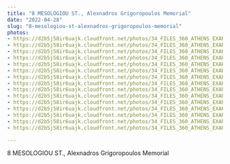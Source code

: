 ```yaml
---
title: "8 MESOLOGIOU ST., Alexnadros Grigoropoulos Memorial"
date: "2022-04-28"
slug: "8-mesologiou-st-alexnadros-grigoropoulos-memorial"
photos:
- https://d2b5j58ir6uajk.cloudfront.net/photos/34_FILES_360_ATHENS_EXARCHIA/8%20MESOLOGIOU%20ST.%2C%20Alexnadros%20Grigoropoulos%20Memorial/PHOTO/66%20Emanouil%20Benaki%20St.%20-%20Alexnadros%20Grigoropoulos%20Memorial%20%2810%29.jpg
- https://d2b5j58ir6uajk.cloudfront.net/photos/34_FILES_360_ATHENS_EXARCHIA/8%20MESOLOGIOU%20ST.%2C%20Alexnadros%20Grigoropoulos%20Memorial/PHOTO/66%20Emanouil%20Benaki%20St.%20-%20Alexnadros%20Grigoropoulos%20Memorial%20%2811%29.jpg
- https://d2b5j58ir6uajk.cloudfront.net/photos/34_FILES_360_ATHENS_EXARCHIA/8%20MESOLOGIOU%20ST.%2C%20Alexnadros%20Grigoropoulos%20Memorial/PHOTO/66%20Emanouil%20Benaki%20St.%20-%20Alexnadros%20Grigoropoulos%20Memorial%20%282%29.jpg
- https://d2b5j58ir6uajk.cloudfront.net/photos/34_FILES_360_ATHENS_EXARCHIA/8%20MESOLOGIOU%20ST.%2C%20Alexnadros%20Grigoropoulos%20Memorial/PHOTO/66%20Emanouil%20Benaki%20St.%20-%20Alexnadros%20Grigoropoulos%20Memorial%20%283%29.jpg
- https://d2b5j58ir6uajk.cloudfront.net/photos/34_FILES_360_ATHENS_EXARCHIA/8%20MESOLOGIOU%20ST.%2C%20Alexnadros%20Grigoropoulos%20Memorial/PHOTO/66%20Emanouil%20Benaki%20St.%20-%20Alexnadros%20Grigoropoulos%20Memorial%20%284%29.jpg
- https://d2b5j58ir6uajk.cloudfront.net/photos/34_FILES_360_ATHENS_EXARCHIA/8%20MESOLOGIOU%20ST.%2C%20Alexnadros%20Grigoropoulos%20Memorial/PHOTO/66%20Emanouil%20Benaki%20St.%20-%20Alexnadros%20Grigoropoulos%20Memorial%20%285%29.jpg
- https://d2b5j58ir6uajk.cloudfront.net/photos/34_FILES_360_ATHENS_EXARCHIA/8%20MESOLOGIOU%20ST.%2C%20Alexnadros%20Grigoropoulos%20Memorial/PHOTO/66%20Emanouil%20Benaki%20St.%20-%20Alexnadros%20Grigoropoulos%20Memorial%20%286%29.jpg
- https://d2b5j58ir6uajk.cloudfront.net/photos/34_FILES_360_ATHENS_EXARCHIA/8%20MESOLOGIOU%20ST.%2C%20Alexnadros%20Grigoropoulos%20Memorial/PHOTO/66%20Emanouil%20Benaki%20St.%20-%20Alexnadros%20Grigoropoulos%20Memorial%20%287%29.jpg
- https://d2b5j58ir6uajk.cloudfront.net/photos/34_FILES_360_ATHENS_EXARCHIA/8%20MESOLOGIOU%20ST.%2C%20Alexnadros%20Grigoropoulos%20Memorial/PHOTO/66%20Emanouil%20Benaki%20St.%20-%20Alexnadros%20Grigoropoulos%20Memorial%20%288%29.jpg
- https://d2b5j58ir6uajk.cloudfront.net/photos/34_FILES_360_ATHENS_EXARCHIA/8%20MESOLOGIOU%20ST.%2C%20Alexnadros%20Grigoropoulos%20Memorial/PHOTO/66%20Emanouil%20Benaki%20St.%20-%20Alexnadros%20Grigoropoulos%20Memorial%20%289%29.jpg
- https://d2b5j58ir6uajk.cloudfront.net/photos/34_FILES_360_ATHENS_EXARCHIA/8%20MESOLOGIOU%20ST.%2C%20Alexnadros%20Grigoropoulos%20Memorial/PHOTO/66%20Emanouil%20Benaki%20St.%20-%20Alexnadros%20Grigoropoulos%20Memorial%281%29.jpg
- https://d2b5j58ir6uajk.cloudfront.net/photos/34_FILES_360_ATHENS_EXARCHIA/8%20MESOLOGIOU%20ST.%2C%20Alexnadros%20Grigoropoulos%20Memorial/PHOTO/66%20Emanouil%20Benaki%20St.%20-%20Alexnadros%20Grigoropoulos%20Memorial.jpg
- https://d2b5j58ir6uajk.cloudfront.net/photos/34_FILES_360_ATHENS_EXARCHIA/8%20MESOLOGIOU%20ST.%2C%20Alexnadros%20Grigoropoulos%20Memorial/PHOTO/Alexnadros%20Grigoropoulos%20Memorial%28around%202%29.JPG
- https://d2b5j58ir6uajk.cloudfront.net/photos/34_FILES_360_ATHENS_EXARCHIA/8%20MESOLOGIOU%20ST.%2C%20Alexnadros%20Grigoropoulos%20Memorial/PHOTO/Alexnadros%20Grigoropoulos%20Memorial%28around%29.JPG
- https://d2b5j58ir6uajk.cloudfront.net/photos/34_FILES_360_ATHENS_EXARCHIA/8%20MESOLOGIOU%20ST.%2C%20Alexnadros%20Grigoropoulos%20Memorial/PHOTO/Alexnadros%20Grigoropoulos%20Memorial.JPG

---
```


8 MESOLOGIOU ST., Alexnadros Grigoropoulos Memorial
